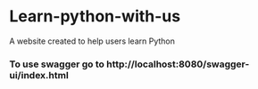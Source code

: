 # Learn-python-with-us
A website created to help users learn Python

### To use swagger go to http://localhost:8080/swagger-ui/index.html
